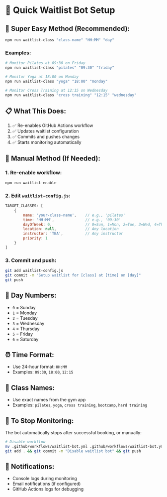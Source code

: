 # 🚀 Quick Waitlist Bot Setup

## 🎯 **Super Easy Method (Recommended):**

```bash
npm run waitlist-class "class-name" "HH:MM" "day"
```

### Examples:
```bash
# Monitor Pilates at 09:30 on Friday
npm run waitlist-class "pilates" "09:30" "friday"

# Monitor Yoga at 18:00 on Monday  
npm run waitlist-class "yoga" "18:00" "monday"

# Monitor Cross Training at 12:15 on Wednesday
npm run waitlist-class "cross training" "12:15" "wednesday"
```

## 📋 **What This Does:**
1. ✅ Re-enables GitHub Actions workflow
2. ✅ Updates waitlist configuration
3. ✅ Commits and pushes changes
4. ✅ Starts monitoring automatically

## 🔧 **Manual Method (If Needed):**

### 1. Re-enable workflow:
```bash
npm run waitlist-enable
```

### 2. Edit `waitlist-config.js`:
```javascript
TARGET_CLASSES: [
    {
        name: 'your-class-name',    // e.g., 'pilates'
        time: 'HH:MM',              // e.g., '09:30'
        dayOfWeek: 0,               // 0=Sun, 1=Mon, 2=Tue, 3=Wed, 4=Thu, 5=Fri, 6=Sat
        location: null,             // Any location
        instructor: 'TBA',          // Any instructor
        priority: 1
    }
]
```

### 3. Commit and push:
```bash
git add waitlist-config.js
git commit -m "Setup waitlist for [class] at [time] on [day]"
git push
```

## 📅 **Day Numbers:**
- `0` = Sunday
- `1` = Monday  
- `2` = Tuesday
- `3` = Wednesday
- `4` = Thursday
- `5` = Friday
- `6` = Saturday

## ⏰ **Time Format:**
- Use 24-hour format: `HH:MM`
- Examples: `09:30`, `18:00`, `12:15`

## 🎯 **Class Names:**
- Use exact names from the gym app
- Examples: `pilates`, `yoga`, `cross training`, `bootcamp`, `hard training`

## 🔄 **To Stop Monitoring:**
The bot automatically stops after successful booking, or manually:
```bash
# Disable workflow
mv .github/workflows/waitlist-bot.yml .github/workflows/waitlist-bot.yml.disabled
git add . && git commit -m "Disable waitlist bot" && git push
```

## 📧 **Notifications:**
- Console logs during monitoring
- Email notifications (if configured)
- GitHub Actions logs for debugging
